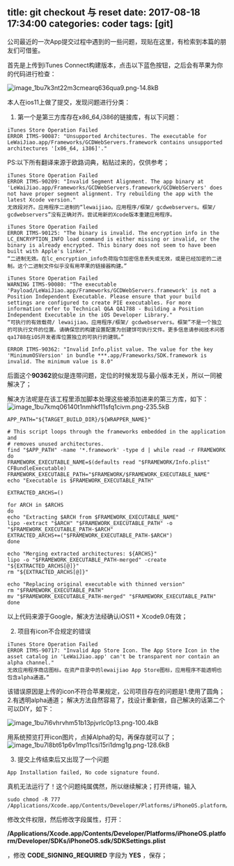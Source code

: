 title: git checkout 与 reset
date: 2017-08-18 17:34:00
categories: coder
tags: [git]
-----------

公司最近的一次App提交过程中遇到的一些问题，现贴在这里，有检索到本篇的朋友们可借鉴。
<!-- more -->

首先是上传到iTunes Connect构建版本，点击以下蓝色按钮，之后会有苹果为你的代码进行检查：

![image_1bu7k3nt22m3cmearq636qua9.png-14.8kB][1]

本人在ios11上做了提交，发现问题进行分类：
1. 第一个是第三方库存在x86_64,i386的链接库，有以下问题：

```
iTunes Store Operation Failed
ERROR ITMS-90087: "Unsupported Architectures. The executable for LeWaiJiao.app/Frameworks/GCDWebServers.framework contains unsupported architectures '[x86_64, i386]'."
```

PS:以下所有翻译来源于欧路词典，粘贴过来的，仅供参考；
```
iTunes Store Operation Failed
ERROR ITMS-90209: "Invalid Segment Alignment. The app binary at 'LeWaiJiao.app/Frameworks/GCDWebServers.framework/GCDWebServers' does not have proper segment alignment. Try rebuilding the app with the latest Xcode version."
无效段对齐。应用程序二进制的“lewaijiao。应用程序/框架/ gcdwebservers。框架/ gcdwebservers”没有正确对齐。尝试用新的Xcode版本重建应用程序。
```

```
iTunes Store Operation Failed
ERROR ITMS-90125: "The binary is invalid. The encryption info in the LC_ENCRYPTION_INFO load command is either missing or invalid, or the binary is already encrypted. This binary does not seem to have been built with Apple's linker."
“二进制无效。在lc_encryption_info负荷指令加密信息丢失或无效，或是已经加密的二进制。这个二进制文件似乎没有用苹果的链接器构建。”
```
```
iTunes Store Operation Failed
WARNING ITMS-90080: "The executable 'Payload/LeWaiJiao.app/Frameworks/GCDWebServers.framework' is not a Position Independent Executable. Please ensure that your build settings are configured to create PIE executables. For more information refer to Technical Q&A QA1788 - Building a Position Independent Executable in the iOS Developer Library."
“可执行的有效载荷/ lewaijiao。应用程序/框架/ gcdwebservers。框架”不是一个独立的可执行文件的位置。请确保您的构建设置配置为创建饼可执行文件。更多信息请参阅技术问答qa1788在iOS开发者库位置独立的可执行的建筑。”
```

```
ERROR ITMS-90362: "Invalid Info.plist value. The value for the key 'MinimumOSVersion' in bundle ***.app/Frameworks/SDK.framework is invalid. The minimum value is 8.0"
```
后面这个**90362**貌似是连带问题，定位的时候发现与最小版本无关，所以一同被解决了；

解决方法呢是在该工程里添加脚本处理这些被添加进来的第三方库，如下：
![image_1bu7kmq06140t1nmhkf11sfq1civm.png-235.5kB][2]
```
APP_PATH="${TARGET_BUILD_DIR}/${WRAPPER_NAME}"

# This script loops through the frameworks embedded in the application and
# removes unused architectures.
find "$APP_PATH" -name '*.framework' -type d | while read -r FRAMEWORK
do
FRAMEWORK_EXECUTABLE_NAME=$(defaults read "$FRAMEWORK/Info.plist" CFBundleExecutable)
FRAMEWORK_EXECUTABLE_PATH="$FRAMEWORK/$FRAMEWORK_EXECUTABLE_NAME"
echo "Executable is $FRAMEWORK_EXECUTABLE_PATH"

EXTRACTED_ARCHS=()

for ARCH in $ARCHS
do
echo "Extracting $ARCH from $FRAMEWORK_EXECUTABLE_NAME"
lipo -extract "$ARCH" "$FRAMEWORK_EXECUTABLE_PATH" -o "$FRAMEWORK_EXECUTABLE_PATH-$ARCH"
EXTRACTED_ARCHS+=("$FRAMEWORK_EXECUTABLE_PATH-$ARCH")
done

echo "Merging extracted architectures: ${ARCHS}"
lipo -o "$FRAMEWORK_EXECUTABLE_PATH-merged" -create "${EXTRACTED_ARCHS[@]}"
rm "${EXTRACTED_ARCHS[@]}"

echo "Replacing original executable with thinned version"
rm "$FRAMEWORK_EXECUTABLE_PATH"
mv "$FRAMEWORK_EXECUTABLE_PATH-merged" "$FRAMEWORK_EXECUTABLE_PATH"
done
```
以上代码来源于Google，解决方法经确认iOS11 + Xcode9.0有效；

2. 项目有icon不合规定的错误
```
iTunes Store Operation Failed
ERROR ITMS-90717: "Invalid App Store Icon. The App Store Icon in the asset catalog in 'LeWaiJiao.app' can't be transparent nor contain an alpha channel."
无效应用程序商店图标。在资产目录中的lewaijiao App Store图标，应用程序不能透明也包含alpha通道。”
```
该错误原因是上传的icon不符合苹果规定，公司项目存在的问题是1.使用了圆角；2.有透明alpha通道；
解决方法自然容易了，找设计重新做，自己解决的话第二个可以DIY，如下：

![image_1bu7l6vhrvhm51b13pjvrlc0p13.png-100.4kB][3]

用系统预览打开icon图片，点掉Alpha的勾，再保存就可以了；
![image_1bu7l8bt61p6v1mp11csi15ri1dmg1g.png-128.6kB][4]

3. 提交上传结束后又出现了一个问题

```
App Installation failed, No code signature found.
```
真机无法运行了！这个问题纯属偶然，所以继续解决；打开终端，输入

```
sudo chmod -R 777 /Applications/Xcode.app/Contents/Developer/Platforms/iPhoneOS.platform/Developer/SDKs/iPhoneOS.sdk 
```

修改文件权限，然后修改字段属性，打开：

**/Applications/Xcode.app/Contents/Developer/Platforms/iPhoneOS.platform/Developer/SDKs/iPhoneOS.sdk/SDKSettings.plist**

，修改 **CODE_SIGNING_REQUIRED** 字段为 **YES** ，保存；



  [1]: http://static.zybuluo.com/usiege/n72bt0t4wwh45zw5c0kjcv01/image_1bu7k3nt22m3cmearq636qua9.png
  [2]: http://static.zybuluo.com/usiege/mqh6ttzi6hsixpddv5nmcu03/image_1bu7kmq06140t1nmhkf11sfq1civm.png
  [3]: http://static.zybuluo.com/usiege/xtde6py269a5m4iusbumms4p/image_1bu7l6vhrvhm51b13pjvrlc0p13.png
  [4]: http://static.zybuluo.com/usiege/yql5tndy4d612fhqfsi9n4l2/image_1bu7l8bt61p6v1mp11csi15ri1dmg1g.png